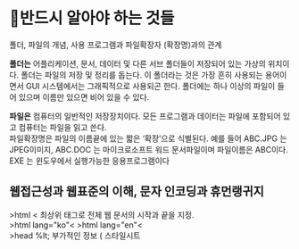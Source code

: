 <h1> 💩반드시 알아야 하는 것들</h1>
폴더, 파일의 개념, 사용 프로그램과 파일확장자 (확장명)과의 관계
<p> 

<b>폴더는</b> 어플리케이션, 문서, 데이터 및 다른 서브 폴더들이 저장되어 있는 가상의 위치이다.  폴더는 파일의 저장  및 정리를 돕는다. 이 폴더라는 것은 가장 흔히 사용되는 용어이면서 GUI 시스템에서는 그래픽적으로 사용되곤 한다.
폴더에는 하나 이상의 파일이 들어 있으며 이름만 있으면 비어 있을 수 있다.

<b> 파일은</b> 컴퓨터의 일반적인 저장장치이다. 모든 프로그램과 데이터는 파일에 포함되어 있고 컴퓨터는 파일을 읽고 쓴다.  
파일확장명은 파일의 이름끝에 있는 짧은 ‘확장’으로 식별된다. 예를 들어 ABC.JPG 는 JPEG이미지, ABC.DOC 는 마이크로소프트 워드 문서파일이며 파일이름은 ABC이다. EXE 는 윈도우에서 실행가능한 응용프로그램이다
</p>
<h2> 웹접근성과 웹표준의 이해, 문자 인코딩과 휴먼랭귀지 </h2>
<p>
&gt;html &lt; 최상위 태그로 전체 웹 문서의 시작과 끝을 지정.  <br>
&gt;html lang="ko"&lt; &gt;html lang="en"&lt; <br>
&gt;head %lt;  부가적인 정보 ( 스타일시트<style>와 스크립트 <script> 정보)저장. <br>
                웹브라우저 창에 실제로 표시되지 않음. <br>
&gt;meta%lt; 웹 문서 정보 (작성자, 형식, 인코딩 방식 ) 지정. 종료태그가 없다<br>
&gt;title%lt;  웹문서의 제목을 지정하여 브라우저 창 위쪽 타이틀바 영역에 표시<br>
&gt;body%lt; 웹 문서로 표현될 실제 내용을 지정, 대부분의 내용은 실제로 웹 브라우저에 표시됨 </p>

  
<p> 문자인코딩은 문자나 기호들의 집합을 컴퓨터에 저장, 사용할 목적으로 부호화하는 방법이다. 이렇게 부호화된 것을  ‘문자코드 ( character code)라고 한다.
컴퓨터 초기에는 ASCII ( 아스키코드, 1963년 )방식이 사용되었고, 현재에는 확장용인 UTF-8 (유니코드) 가 가장 많이 사용되며 이는 거의 모든 다국어를 표현할 수 있다.
  HTML5는  UTF-8를 기본문자 인코딩 방식으로 채택하고 있으며 <meta>에서  설정. </p>
  
  <p> <html lang="ko"> 속성을 기재하게 되면, 웹페이지에 text 있고 , 이것을 보조 수단 즉, 스크린리더, 점자정보 단말기, VoiceOver, TalkBack 등으로 웹에 접근하는 경우 주언어 (lang=‘주언어’)가 명시되어 있으면 해당 언어에 알맞게 번역(점사,소리)되어 올바른 해석으로 정보 전달을 할 수 있다. 한국어-ko, 영어-en, 중국어 - zh-cn  , 일본어 -ja
![image](https://user-images.githubusercontent.com/112316599/187074645-3bfd79db-b96c-436c-b393-2098ab9a91e7.png)
 </p>

